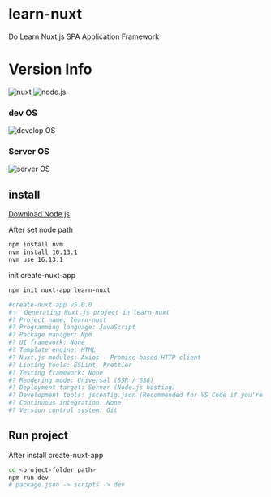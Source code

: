 # learn-nuxt

Do Learn Nuxt.js SPA Application Framework

# Version Info

![nuxt](https://img.shields.io/badge/Nuxt.js@v2.16.0-00DC82?.style=flat-square&logo=Nuxt.js&logoColor=white)
![node.js](https://img.shields.io/badge/Node.js@v16.13.1-339933?style=flat-square&logo=Node.js&logoColor=white)

### dev OS
![develop OS](https://img.shields.io/badge/Windows-0078D6?style=for-the-badge&logo=windows&logoColor=white)

### Server OS
![server OS](https://img.shields.io/badge/Cent%20OS-262577?style=for-the-badge&logo=CentOS&logoColor=white)
## install
[Download Node.js](https://nodejs.org/en/)

After set node path
```bash
npm install nvm
nvm install 16.13.1
nvm use 16.13.1
```

init create-nuxt-app
```bash
npm init nuxt-app learn-nuxt

#create-nuxt-app v5.0.0
#✨  Generating Nuxt.js project in learn-nuxt
#? Project name: learn-nuxt
#? Programming language: JavaScript 
#? Package manager: Npm
#? UI framework: None
#? Template engine: HTML
#? Nuxt.js modules: Axios - Promise based HTTP client
#? Linting tools: ESLint, Prettier    
#? Testing framework: None
#? Rendering mode: Universal (SSR / SSG)
#? Deployment target: Server (Node.js hosting)
#? Development tools: jsconfig.json (Recommended for VS Code if you're not using typescript)
#? Continuous integration: None
#? Version control system: Git
```

## Run project
After install create-nuxt-app
```bash
cd <project-folder path>
npm run dev
# package.json -> scripts -> dev
```